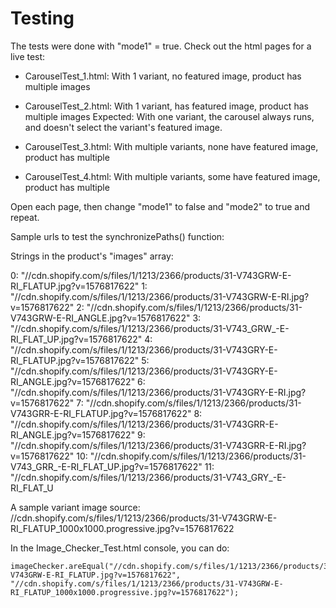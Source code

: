 # Testing

The tests were done with "mode1" = true. Check out the html pages for a live test:

- CarouselTest_1.html: With 1 variant, no featured image, product has multiple images
- CarouselTest_2.html: With 1 variant, has featured image, product has multiple images
Expected: With one variant, the carousel always runs, and doesn't select the variant's featured image.

- CarouselTest_3.html: With multiple variants, none have featured image, product has multiple
- CarouselTest_4.html: With multiple variants, some have featured image, product has multiple

Open each page, then change "mode1" to false and "mode2" to true and repeat.

Sample urls to test the synchronizePaths() function:

Strings in the product's "images" array:

0: "//cdn.shopify.com/s/files/1/1213/2366/products/31-V743GRW-E-RI_FLATUP.jpg?v=1576817622"
1: "//cdn.shopify.com/s/files/1/1213/2366/products/31-V743GRW-E-RI.jpg?v=1576817622"
2: "//cdn.shopify.com/s/files/1/1213/2366/products/31-V743GRW-E-RI_ANGLE.jpg?v=1576817622"
3: "//cdn.shopify.com/s/files/1/1213/2366/products/31-V743_GRW_-E-RI_FLAT_UP.jpg?v=1576817622"
4: "//cdn.shopify.com/s/files/1/1213/2366/products/31-V743GRY-E-RI_FLATUP.jpg?v=1576817622"
5: "//cdn.shopify.com/s/files/1/1213/2366/products/31-V743GRY-E-RI_ANGLE.jpg?v=1576817622"
6: "//cdn.shopify.com/s/files/1/1213/2366/products/31-V743GRY-E-RI.jpg?v=1576817622"
7: "//cdn.shopify.com/s/files/1/1213/2366/products/31-V743GRR-E-RI_FLATUP.jpg?v=1576817622"
8: "//cdn.shopify.com/s/files/1/1213/2366/products/31-V743GRR-E-RI_ANGLE.jpg?v=1576817622"
9: "//cdn.shopify.com/s/files/1/1213/2366/products/31-V743GRR-E-RI.jpg?v=1576817622"
10: "//cdn.shopify.com/s/files/1/1213/2366/products/31-V743_GRR_-E-RI_FLAT_UP.jpg?v=1576817622"
11: "//cdn.shopify.com/s/files/1/1213/2366/products/31-V743_GRY_-E-RI_FLAT_U

A sample variant image source:
//cdn.shopify.com/s/files/1/1213/2366/products/31-V743GRW-E-RI_FLATUP_1000x1000.progressive.jpg?v=1576817622

In the Image_Checker_Test.html console, you can do:

```
imageChecker.areEqual("//cdn.shopify.com/s/files/1/1213/2366/products/31-V743GRW-E-RI_FLATUP.jpg?v=1576817622", "//cdn.shopify.com/s/files/1/1213/2366/products/31-V743GRW-E-RI_FLATUP_1000x1000.progressive.jpg?v=1576817622");
```